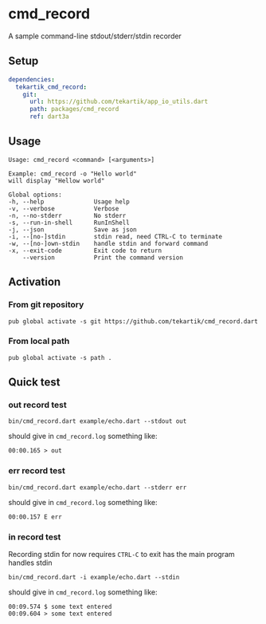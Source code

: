 # cmd_record

A sample command-line stdout/stderr/stdin recorder

## Setup

```yaml
dependencies:
  tekartik_cmd_record:
    git:
      url: https://github.com/tekartik/app_io_utils.dart
      path: packages/cmd_record
      ref: dart3a
```

## Usage

````
Usage: cmd_record <command> [<arguments>]

Example: cmd_record -o "Hello world"
will display "Hellow world"

Global options:
-h, --help              Usage help
-v, --verbose           Verbose
-n, --no-stderr         No stderr
-s, --run-in-shell      RunInShell
-j, --json              Save as json
-i, --[no-]stdin        stdin read, need CTRL-C to terminate
-w, --[no-]own-stdin    handle stdin and forward command
-x, --exit-code         Exit code to return
    --version           Print the command version
````

## Activation

### From git repository

    pub global activate -s git https://github.com/tekartik/cmd_record.dart

### From local path

    pub global activate -s path .
    
## Quick test

### out record test

    bin/cmd_record.dart example/echo.dart --stdout out
    
should give in `cmd_record.log` something like:

    00:00.165 > out

### err record test

    bin/cmd_record.dart example/echo.dart --stderr err
    
should give in `cmd_record.log` something like:

    00:00.157 E err
    
### in record test

Recording stdin for now requires `CTRL-C` to exit has the main program handles stdin

    bin/cmd_record.dart -i example/echo.dart --stdin
    
should give in `cmd_record.log` something like:

    00:09.574 $ some text entered
    00:09.604 > some text entered

    

